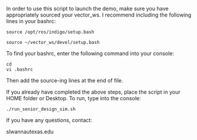 In order to use this script to launch the demo, make sure you have appropriately sourced your vector_ws. I recommend including the following lines in your bashrc:

	source /opt/ros/indigo/setup.bash
	
	source ~/vector_ws/devel/setup.bash

To find your bashrc, enter the following command into your console:

	cd
	vi .bashrc

Then add the source-ing lines at the end of file.

If you already have completed the above steps, place the script in your HOME folder or Desktop. To run, type into the console:

	./run_senior_design_sim.sh


If you have any questions, contact:

slwanna<at>utexas.edu
